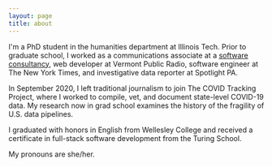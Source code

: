 ```yaml
---
layout: page
title: about
---
```


I'm a PhD student in the humanities department at Illinois Tech. Prior to graduate school, I worked as a communications associate at a [software consultancy](https://softwareforgood.com/), web developer at Vermont Public Radio, software engineer at The New York Times, and investigative data reporter at Spotlight PA. 

In September 2020, I left traditional journalism to join The COVID Tracking Project, where I worked to compile, vet, and document state-level COVID-19 data. My research now in grad school examines the history of the fragility of U.S. data pipelines.

I graduated with honors in English from Wellesley College and received a certificate in full-stack software development from the Turing School.

My pronouns are she/her.
